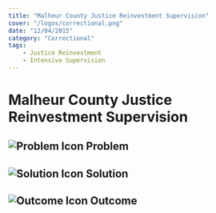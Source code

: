 ```yaml
---
title: "Malheur County Justice Reinvestment Supervision"
cover: "/logos/correctional.png"
date: "12/04/2015"
category: "Correctional"
tags:
    - Justice Reinvestment
    - Intensive Supervision  
---
```


# Malheur County Justice Reinvestment Supervision

## ![Problem Icon](https://github.com/google/material-design-icons/raw/master/alert/1x_web/ic_error_outline_black_48dp.png "Problem") Problem

## ![Solution Icon](https://github.com/google/material-design-icons/raw/master/action/1x_web/ic_lightbulb_outline_black_48dp.png "Solution") Solution

## ![Outcome Icon](https://github.com/google/material-design-icons/raw/master/action/1x_web/ic_view_list_black_48dp.png "Outcome") Outcome
